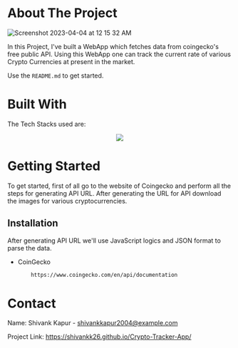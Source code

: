 <!-- ABOUT THE PROJECT -->
# About The Project
![Screenshot 2023-04-04 at 12 15 32 AM](https://user-images.githubusercontent.com/115289871/229599786-dce0bd44-e047-46b1-b298-17034cdba3c3.png)




In this Project, I've built a WebApp which fetches data from coingecko's free public API. Using this WebApp one can track the current rate of various Crypto Currencies at present in the market. 


Use the `README.md` to get started.



<!-- BUILT WITH -->
# Built With

The Tech Stacks used are:

<div align="center">
<a href="https://skillicons.dev">
    <img src="https://skillicons.dev/icons?i=html,css,js," />
</a>
</div>



<!-- GETTING STARTED -->
# Getting Started
To get started, first of all go to the website of Coingecko and perform all the steps for generating API URL. After generating the URL for API download the images for various cryptocurrencies.

## Installation
After generating API URL we'll use JavaScript logics and JSON format to parse the data.

* CoinGecko

  ```sh
      https://www.coingecko.com/en/api/documentation
  ```
  
  



<!-- CONTACT -->
# Contact

Name: Shivank Kapur - shivankkapur2004@example.com

Project Link: https://shivankk26.github.io/Crypto-Tracker-App/
